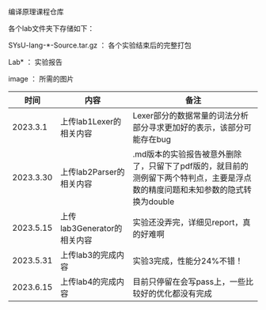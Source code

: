 编译原理课程仓库

各个lab文件夹下存储如下： 

SYsU-lang-*-Source.tar.gz  ： 各个实验结束后的完整打包

Lab* ： 实验报告

image ： 所需的图片





| 时间     | 内容                    | 备注                                                         |
| -------- | ----------------------- | ------------------------------------------------------------ |
| 2023.3.1 | 上传lab1Lexer的相关内容 | Lexer部分的数据常量的词法分析部分寻求更加好的表示，该部分可能存在bug |
|2023.3.30|上传lab2Parser的相关内容|.md版本的实验报告被意外删除了，只留下了pdf版的，就目前的测例留下两个特判点，主要是浮点数的精度问题和未知参数的隐式转换为double|
|2023.5.15|上传lab3Generator的相关内容|实验还没弄完，详细见report，真的好难啊|
|2023.5.31|上传lab3的完成内容|实验3完成，性能分24%不错！|
|2023.6.15|上传lab4的完成内容|目前只停留在会写pass上，一些比较好的优化都没有完成|